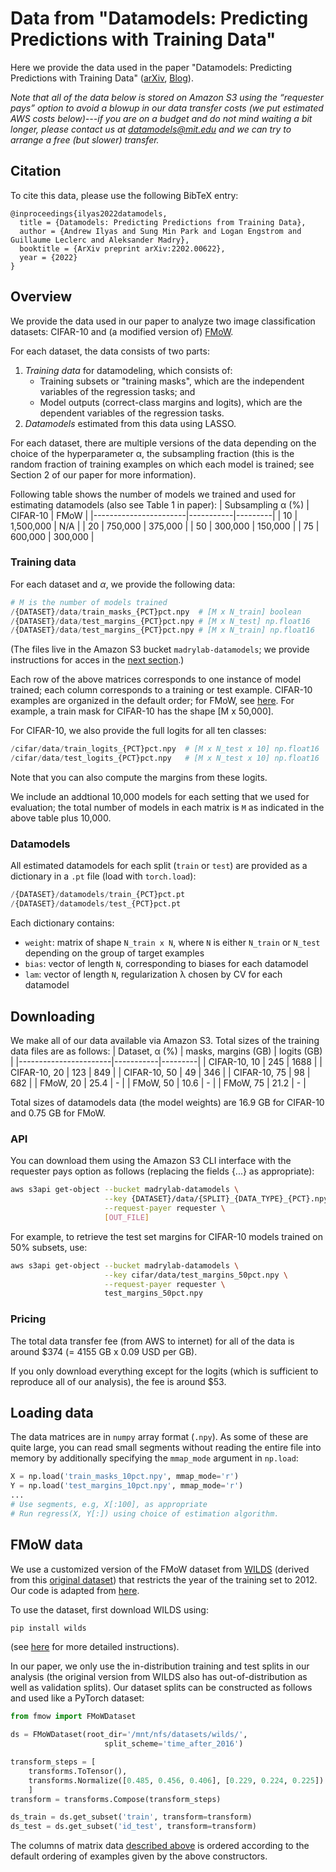 # Data from "Datamodels: Predicting Predictions with Training Data"

Here we provide the data used in the paper "Datamodels: Predicting Predictions with Training Data" ([arXiv](https://arxiv.org/abs/2202.00622), [Blog](https://gradientscience.org/datamodels-1)).

*Note that all of the data below is stored on Amazon S3  using the “requester pays” option to avoid a blowup in our data transfer costs (we put estimated AWS costs below)---if you are on a budget and do not mind waiting a bit longer, please contact us at datamodels@mit.edu and we can try to arrange a free (but slower) transfer.*

## Citation
To cite this data, please use the following BibTeX entry:
```
@inproceedings{ilyas2022datamodels,
  title = {Datamodels: Predicting Predictions from Training Data},
  author = {Andrew Ilyas and Sung Min Park and Logan Engstrom and Guillaume Leclerc and Aleksander Madry},
  booktitle = {ArXiv preprint arXiv:2202.00622},
  year = {2022}
}
```

## Overview
We provide the data used in our paper to analyze two image classification datasets: CIFAR-10 and (a modified version of) [FMoW](https://wilds.stanford.edu/datasets/#fmow).

For each dataset, the data consists of two parts:
1. *Training data* for datamodeling, which consists of:
     * Training subsets or "training masks", which are the independent variables of the regression tasks; and
     * Model outputs (correct-class margins and logits), which are the
dependent variables of the regression tasks.
2. *Datamodels* estimated from this data using LASSO.

For each dataset, there are multiple versions of the data depending on the choice of the hyperparameter &alpha;, the subsampling fraction (this is the random fraction of training examples on which each model is trained; see Section 2 of our paper for more information).

Following table shows the number of models we trained and used for estimating datamodels (also see Table 1 in paper):
| Subsampling &alpha; (%) | CIFAR-10  | FMoW    |
|-----------------------|-----------|---------|
| 10                   | 1,500,000 | N/A     |
| 20                   | 750,000   | 375,000 |
| 50                   | 300,000   | 150,000 |
| 75                  | 600,000   | 300,000 |


### Training data
For each dataset and $\alpha$, we provide the following data:

```python
# M is the number of models trained
/{DATASET}/data/train_masks_{PCT}pct.npy  # [M x N_train] boolean
/{DATASET}/data/test_margins_{PCT}pct.npy # [M x N_test] np.float16
/{DATASET}/data/test_margins_{PCT}pct.npy # [M x N_train] np.float16
```
(The files live in the Amazon S3 bucket `madrylab-datamodels`; we provide instructions for acces in the <a href="#downloading">next section</a>.)

Each row of the above matrices corresponds to one instance of model trained; each column corresponds to a training or test example.
CIFAR-10 examples are organized in the default order; for FMoW, see <a href="#fmow-data">here</a>.
For example, a train mask for CIFAR-10 has the shape [M x 50,000].

For CIFAR-10, we also provide the full logits for all ten classes:
```python
/cifar/data/train_logits_{PCT}pct.npy  # [M x N_test x 10] np.float16
/cifar/data/test_logits_{PCT}pct.npy   # [M x N_test x 10] np.float16
```
Note that you can also compute the margins from these logits.

We include an addtional 10,000 models for each setting that we used for evaluation; the total number of models in each matrix is `M` as indicated in the above table plus 10,000.

### Datamodels
All estimated datamodels for each split (`train` or `test`) are provided as a dictionary in a `.pt` file (load with `torch.load`):
```python
/{DATASET}/datamodels/train_{PCT}pct.pt
/{DATASET}/datamodels/test_{PCT}pct.pt
```

Each dictionary contains:
* `weight`: matrix of shape `N_train x N`, where `N` is either `N_train` or `N_test` depending on the group of target examples
* `bias`: vector of length `N`, corresponding to biases for each datamodel
* `lam`: vector of length `N`, regularization &lambda; chosen by CV for each datamodel

## Downloading
We make all of our data available via Amazon S3.
Total sizes of the training data files are as follows:
| Dataset, 	&alpha; (%) | masks, margins (GB) |  logits (GB) |
|-----------------------|-----------|---------|
| CIFAR-10, 10           | 245 | 1688 |
| CIFAR-10, 20           | 123 | 849 |
| CIFAR-10, 50           | 49 | 346 |
| CIFAR-10, 75           | 98 | 682 |
| FMoW, 20           | 25.4 | -  |
| FMoW, 50           | 10.6 | -  |
| FMoW, 75           | 21.2 | -  |

Total sizes of datamodels data (the model weights) are 16.9 GB for CIFAR-10 and 0.75 GB for FMoW.

### API
You can download them using the Amazon S3 CLI interface with the requester pays option as follows (replacing the fields {...} as appropriate):
```bash
aws s3api get-object --bucket madrylab-datamodels \
                     --key {DATASET}/data/{SPLIT}_{DATA_TYPE}_{PCT}.npy \
                     --request-payer requester \
                     [OUT_FILE]
```

For example, to retrieve the test set margins for CIFAR-10 models trained on 50% subsets, use:
```bash
aws s3api get-object --bucket madrylab-datamodels \
                     --key cifar/data/test_margins_50pct.npy \
                     --request-payer requester \
                     test_margins_50pct.npy
```

### Pricing
The total data transfer fee (from AWS to internet) for all of the data is around $374 (= 4155 GB x 0.09 USD per GB).

If you only download everything except for the logits (which is sufficient to reproduce all of our analysis), the fee is around $53.

## Loading data

The data matrices are in `numpy` array format (`.npy`).
As some of these are quite large, you can read small segments without reading the entire file into memory
by additionally specifying the `mmap_mode` argument in `np.load`:
```python
X = np.load('train_masks_10pct.npy', mmap_mode='r')
Y = np.load('test_margins_10pct.npy', mmap_mode='r')
...
# Use segments, e.g, X[:100], as appropriate
# Run regress(X, Y[:]) using choice of estimation algorithm.
```

## FMoW data

We use a customized version of the FMoW dataset from [WILDS](https://wilds.stanford.edu/datasets/#fmow) (derived from this [original dataset](https://arxiv.org/abs/1711.07846)) that restricts the year of the training set to 2012. Our code is adapted from [here](https://github.com/p-lambda/wilds/blob/main/wilds/datasets/fmow_dataset.py).

To use the dataset, first download WILDS using:
```bash
pip install wilds
```
(see [here](https://github.com/p-lambda/wilds#installation) for more detailed instructions).

In our paper, we only use the in-distribution training and test splits in our analysis (the original version from WILDS also has out-of-distribution as well as validation splits).
Our dataset splits can be constructed as follows and used like a PyTorch dataset:
```python
from fmow import FMoWDataset

ds = FMoWDataset(root_dir='/mnt/nfs/datasets/wilds/',
                     split_scheme='time_after_2016')

transform_steps = [
    transforms.ToTensor(),
    transforms.Normalize([0.485, 0.456, 0.406], [0.229, 0.224, 0.225])
    ]
transform = transforms.Compose(transform_steps)

ds_train = ds.get_subset('train', transform=transform)
ds_test = ds.get_subset('id_test', transform=transform)
```

The columns of matrix data <a href="#training-data">described above</a> is ordered according to the default ordering of examples given by the above constructors.
